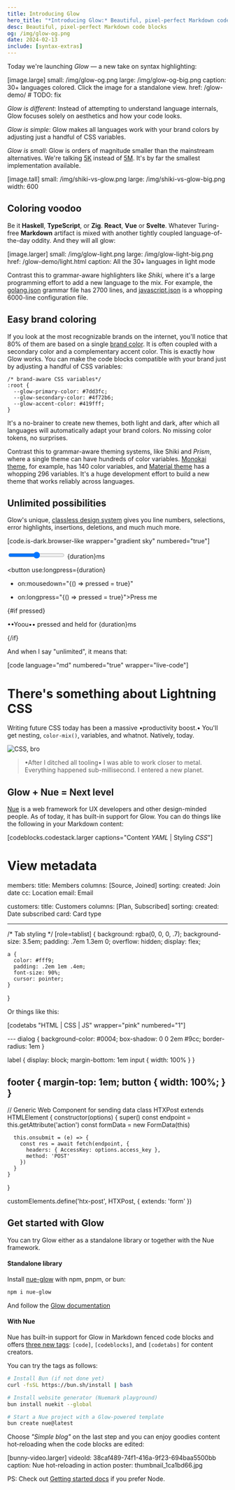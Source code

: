```yaml
---
title: Introducing Glow
hero_title: "*Introducing Glow:* Beautiful, pixel-perfect Markdown code blocks"
desc: Beautiful, pixel-perfect Markdown code blocks
og: /img/glow-og.png
date: 2024-02-13
include: [syntax-extras]
---
```


Today we're launching *Glow* — a new take on syntax highlighting:

[image.large]
  small: /img/glow-og.png
  large: /img/glow-og-big.png
  caption: 30+ languages colored. Click the image for a standalone view.
  href: /glow-demo/ # TODO: fix


*Glow is different*: Instead of attempting to understand language internals, Glow focuses solely on aesthetics and how your code looks.

*Glow is simple*: Glow makes all languages work with your brand colors by adjusting just a handful of CSS variables.

*Glow is small*: Glow is orders of magnitude smaller than the mainstream alternatives. We're talking [5K](//pkg-size.dev/nue-glow) instead of [5M](//pkg-size.dev/shiki). It's by far the smallest implementation available.


[image.tall]
  small: /img/shiki-vs-glow.png
  large: /img/shiki-vs-glow-big.png
  width: 600


## Coloring voodoo
Be it **Haskell**, **TypeScript**, or **Zig**. **React**, **Vue** or **Svelte**. Whatever Turing-free **Markdown** artifact is mixed with another tightly coupled language-of-the-day oddity. And they will all glow:

[image.larger]
  small: /img/glow-light.png
  large: /img/glow-light-big.png
  href: /glow-demo/light.html
  caption: All the 30+ languages in light mode

Contrast this to grammar-aware highlighters like *Shiki*, where it's a large programming effort to add a new language to the mix. For example, the [golang.json][go] grammar file has 2700 lines, and [javascript.json][js] is a whopping 6000-line configuration file.

[js]: //github.com/shikijs/textmate-grammars-themes/blob/main/packages/tm-grammars/grammars/javascript.json

[go]: //github.com/shikijs/textmate-grammars-themes/blob/main/packages/tm-grammars/grammars/go.json


## Easy brand coloring
If you look at the most recognizable brands on the internet, you'll notice that 80% of them are based on a single [brand color](//blog.hubspot.com/marketing/brand-colors). It is often coupled with a secondary color and a complementary accent color. This is exactly how Glow works. You can make the code blocks compatible with your brand just by adjusting a handful of CSS variables:

```css.blue
/* brand-aware CSS variables*/
:root {
  --glow-primary-color: #7dd3fc;
  --glow-secondary-color: #4f72b6;
  --glow-accent-color: #419fff;
}
```

It's a no-brainer to create new themes, both light and dark, after which all languages will automatically adapt your brand colors. No missing color tokens, no surprises.

Contrast this to grammar-aware theming systems, like Shiki and *Prism*, where a single theme can have hundreds of color variables. [Monokai theme][monokai], for example, has 140 color variables, and [Material theme][material] has a whopping 296 variables. It's a huge development effort to build a new theme that works reliably across languages.

[monokai]: //github.com/shikijs/textmate-grammars-themes/blob/main/packages/tm-themes/themes/monokai.json

[material]: //github.com/shikijs/textmate-grammars-themes/blob/main/packages/tm-themes/themes/material-theme.json


## Unlimited possibilities
Glow's unique, [classless design system](/docs/syntax-highlighting.html#html-markup) gives you line numbers, selections, error highlights, insertions, deletions, and much much more.

[code.is-dark.browser-like wrapper="gradient sky" numbered="true"]
  <script>
    // imports
    import { longpress } from './longpress.js';

    let pressed = false;
    ••bet glow_market = 9999_99++••;
  </script>

  <label>
    <input type=range •bind:value={duration}• max={2000} step={100}>
    {duration}ms
  </label>

  <button use:longpress={duration}
  -  on:mousedown="{() => pressed = true}"
  +  on:longpress="{() => pressed = true}">Press me</button>

  <!-- condition -->
  {#if pressed}
    <p>••Yoou•• pressed and held for {duration}ms</p>
  {/if}

  <style>
    /* button style */
    [role="button"], •button• {
      background-color: var(--main-color);
      color: #899;
    }
  </style>

And when I say "unlimited", it means that:

[code language="md" numbered="true" wrapper="live-code"]
  # There's something about Lightning CSS
  Writing future CSS today has been a massive
  •productivity boost.• You'll get nesting, `color-mix()`,
  variables, and whatnot. Natively, today.

  ![CSS, bro](/vanilla.png)

  > •After I ditched all tooling• I was able to
  > work closer to metal. Everything happened
  > sub-millisecond. I entered a new planet.



## Glow + Nue = Next level
[Nue](/) is a web framework for UX developers and other design-minded people. As of today, it has built-in support for Glow. You can do things like the following in your Markdown content:


[codeblocks.codestack.larger captions="Content *YAML* | Styling *CSS*"]
  # View metadata
  members:
    title: Members
    columns: [Source, Joined]
    sorting:
      created: Join date
      cc: Location
      email: Email

  customers:
    title: Customers
    columns: [Plan, Subscribed]
    sorting:
      created: Date subscribed
      card: Card type

  ---
  /* Tab styling */
  [role=tablist] {
    background: rgba(0, 0, 0, .7);
    background-size: 3.5em;
    padding: .7em 1.3em 0;
    overflow: hidden;
    display: flex;

    a {
      color: #fff9;
      padding: .2em 1em .4em;
      font-size: 90%;
      cursor: pointer;
    }
  }

Or things like this:


[codetabs "HTML | CSS | JS" wrapper="pink" numbered="1"]
  <dialog>
    <!-- "is" attribute for binding to web component -->
    <form action="/backend/leads" is="post-component">
      <header>
        <h2>{ title }</h2>
      </header>

      <label>
        <h3>Username</h3>
        <input name="username">
      </label>
      <label>
        <h3>Password</h3>
        <input name="password" type="password">
      </label>

      <footer>
        <button class="primary">Sign in</button>
      </footer>
    </form>
  </dialog>
  ---
  dialog {
    background-color: #0004;
    box-shadow: 0 0 2em #9cc;
    border-radius: 1em
  }

  label {
    display: block;
    margin-bottom: 1em
    input { width: 100% }
  }

  footer {
    margin-top: 1em;
    button { width: 100%; }
  }
  ---
  // Generic Web Component for sending data
  class HTXPost extends HTMLElement {
    constructor(options) {
      super()
      const endpoint = this.getAttribute('action')
      const formData = new FormData(this)

      this.onsubmit = (e) => {
        const res = await fetch(endpoint, {
          headers: { AccessKey: options.access_key },
          method: 'POST'
        })
      }
    }
  }

  customElements.define('htx-post', HTXPost, {
    extends: 'form'
  })



## Get started with Glow
You can try Glow either as a standalone library or together with the Nue framework.

#### Standalone library
Install [nue-glow](//github.com/nuejs/nue/tree/master/packages/glow) with npm, pnpm, or bun:

```sh
npm i nue-glow
```

And follow the [Glow documentation](/docs/syntax-highlighting.html)


#### With Nue

Nue has built-in support for Glow in Markdown fenced code blocks and offers [three new tags](/docs/tags.html#code): `[code]`, `[codeblocks]`, and `[codetabs]` for content creators.

You can try the tags as follows:

```sh
# Install Bun (if not done yet)
curl -fsSL https://bun.sh/install | bash

# Install website generator (Nuemark playground)
bun install nuekit --global

# Start a Nue project with a Glow-powered template
bun create nue@latest
```

Choose *"Simple blog"* on the last step and you can enjoy goodies content hot-reloading when the code blocks are edited:

[bunny-video.larger]
  videoId: 38caf489-74f1-416a-9f23-694baa5500bb
  caption: Nue hot-reloading in action
  poster: thumbnail_1ca1bd66.jpg


PS: Check out [Getting started docs](/docs/#node) if you prefer Node.



